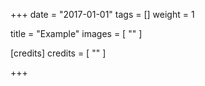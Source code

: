 +++
date = "2017-01-01"
tags = []
weight = 1

title = "Example"
images = [ "" ]

[credits]
  credits = [
    ""
  ]

+++
